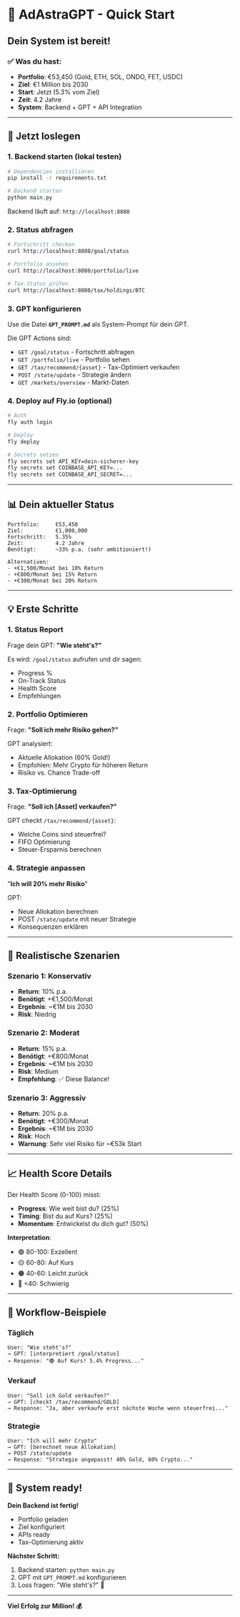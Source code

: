 # 🚀 AdAstraGPT - Quick Start

## Dein System ist bereit!

### ✅ Was du hast:
- **Portfolio**: €53,450 (Gold, ETH, SOL, ONDO, FET, USDC)
- **Ziel**: €1 Million bis 2030
- **Start**: Jetzt (5.3% vom Ziel)
- **Zeit**: 4.2 Jahre
- **System**: Backend + GPT + API Integration

---

## 🎯 Jetzt loslegen

### 1. Backend starten (lokal testen)

```bash
# Dependencies installieren
pip install -r requirements.txt

# Backend starten
python main.py
```

Backend läuft auf: `http://localhost:8080`

### 2. Status abfragen

```bash
# Fortschritt checken
curl http://localhost:8080/goal/status

# Portfolio ansehen
curl http://localhost:8080/portfolio/live

# Tax-Status prüfen
curl http://localhost:8080/tax/holdings/BTC
```

### 3. GPT konfigurieren

Use die Datei **`GPT_PROMPT.md`** als System-Prompt für dein GPT.

Die GPT Actions sind:
- `GET /goal/status` - Fortschritt abfragen
- `GET /portfolio/live` - Portfolio sehen
- `GET /tax/recommend/{asset}` - Tax-Optimiert verkaufen
- `POST /state/update` - Strategie ändern
- `GET /markets/overview` - Markt-Daten

### 4. Deploy auf Fly.io (optional)

```bash
# Auth
fly auth login

# Deploy
fly deploy

# Secrets setzen
fly secrets set API_KEY=dein-sicherer-key
fly secrets set COINBASE_API_KEY=...
fly secrets set COINBASE_API_SECRET=...
```

---

## 📊 Dein aktueller Status

```
Portfolio:     €53,450
Ziel:          €1,000,000
Fortschritt:   5.35%
Zeit:          4.2 Jahre
Benötigt:      ~33% p.a. (sehr ambitioniert!)

Alternativen:
- +€1,500/Monat bei 10% Return
- +€800/Monat bei 15% Return  
- +€300/Monat bei 20% Return
```

---

## 💡 Erste Schritte

### 1. Status Report
Frage dein GPT: **"Wie steht's?"**

Es wird: `/goal/status` aufrufen und dir sagen:
- Progress %
- On-Track Status
- Health Score
- Empfehlungen

### 2. Portfolio Optimieren
Frage: **"Soll ich mehr Risiko gehen?"**

GPT analysiert:
- Aktuelle Allokation (60% Gold!)
- Empfohlen: Mehr Crypto für höheren Return
- Risiko vs. Chance Trade-off

### 3. Tax-Optimierung
Frage: **"Soll ich [Asset] verkaufen?"**

GPT checkt `/tax/recommend/{asset}`:
- Welche Coins sind steuerfrei?
- FIFO Optimierung
- Steuer-Ersparnis berechnen

### 4. Strategie anpassen
"**Ich will 20% mehr Risiko**"

GPT:
- Neue Allokation berechnen
- POST `/state/update` mit neuer Strategie
- Konsequenzen erklären

---

## 🎯 Realistische Szenarien

### Szenario 1: Konservativ
- **Return**: 10% p.a.
- **Benötigt**: +€1,500/Monat
- **Ergebnis**: ~€1M bis 2030
- **Risk**: Niedrig

### Szenario 2: Moderat
- **Return**: 15% p.a.
- **Benötigt**: +€800/Monat
- **Ergebnis**: ~€1M bis 2030
- **Risk**: Medium
- **Empfehlung**: ✅ Diese Balance!

### Szenario 3: Aggressiv
- **Return**: 20% p.a.
- **Benötigt**: +€300/Monat
- **Ergebnis**: ~€1M bis 2030
- **Risk**: Hoch
- **Warnung**: Sehr viel Risiko für ~€53k Start

---

## 📈 Health Score Details

Der Health Score (0-100) misst:

- **Progress**: Wie weit bist du? (25%)
- **Timing**: Bist du auf Kurs? (25%)
- **Momentum**: Entwickelst du dich gut? (50%)

**Interpretation**:
- 🟢 80-100: Exzellent
- 🟡 60-80: Auf Kurs
- 🟠 40-60: Leicht zurück
- 🔴 <40: Schwierig

---

## 🔄 Workflow-Beispiele

### Täglich
```
User: "Wie steht's?"
→ GPT: [interpretiert /goal/status]
→ Response: "🟢 Auf Kurs! 5.4% Progress..."
```

### Verkauf
```
User: "Soll ich Gold verkaufen?"
→ GPT: [checkt /tax/recommend/GOLD]
→ Response: "Ja, aber verkaufe erst nächste Woche wenn steuerfrei..."
```

### Strategie
```
User: "Ich will mehr Crypto"
→ GPT: [berechnet neue Allokation]
→ POST /state/update
→ Response: "Strategie angepasst! 40% Gold, 60% Crypto..."
```

---

## 🚀 System ready!

**Dein Backend ist fertig!**
- Portfolio geladen
- Ziel konfiguriert
- APIs ready
- Tax-Optimierung aktiv

**Nächster Schritt:**
1. Backend starten: `python main.py`
2. GPT mit `GPT_PROMPT.md` konfigurieren
3. Loss fragen: "Wie steht's?" 🎯

---

**Viel Erfolg zur Million! 💰**

